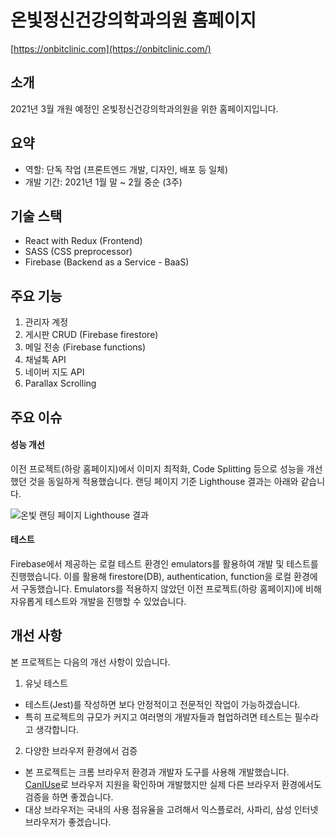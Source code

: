 # 온빛정신건강의학과의원 홈페이지

[https://onbitclinic.com](https://onbitclinic.com/)

## 소개

2021년 3월 개원 예정인 온빛정신건강의학과의원을 위한 홈페이지입니다.

## 요약

- 역할: 단독 작업 (프론트엔드 개발, 디자인, 배포 등 일체)
- 개발 기간: 2021년 1월 말 ~ 2월 중순 (3주)

## 기술 스택

- React with Redux (Frontend)
- SASS (CSS preprocessor)
- Firebase (Backend as a Service - BaaS)

## 주요 기능

1. 관리자 계정
2. 게시판 CRUD (Firebase firestore)
3. 메일 전송 (Firebase functions)
4. 채널톡 API
5. 네이버 지도 API
6. Parallax Scrolling

## 주요 이슈

#### 성능 개선

이전 프로젝트(하랑 홈페이지)에서 이미지 최적화, Code Splitting 등으로 성능을 개선했던 것을 동일하게 적용했습니다. 랜딩 페이지 기준 Lighthouse 결과는 아래와 같습니다.

![온빛 랜딩 페이지 Lighthouse 결과](https://github.com/cozyzoey/images/blob/master/onbit-lighthouse.png)

#### 테스트

Firebase에서 제공하는 로컬 테스트 환경인 emulators를 활용하여 개발 및 테스트를 진행했습니다.
이를 활용해 firestore(DB), authentication, function을 로컬 환경에서 구동했습니다.
Emulators를 적용하지 않았던 이전 프로젝트(하랑 홈페이지)에 비해 자유롭게 테스트와 개발을 진행할 수 있었습니다.

## 개선 사항

본 프로젝트는 다음의 개선 사항이 있습니다.

1. 유닛 테스트

- 테스트(Jest)를 작성하면 보다 안정적이고 전문적인 작업이 가능하겠습니다.
- 특히 프로젝트의 규모가 커지고 여러명의 개발자들과 협업하려면 테스트는 필수라고 생각합니다.

2. 다양한 브라우저 환경에서 검증

- 본 프로젝트는 크롬 브라우저 환경과 개발자 도구를 사용해 개발했습니다. [CanIUse](https://caniuse.com/)로 브라우저 지원을 확인하며 개발했지만 실제 다른 브라우저 환경에서도 검증을 하면 좋겠습니다.
- 대상 브라우저는 국내의 사용 점유율을 고려해서 익스플로러, 사파리, 삼성 인터넷 브라우저가 좋겠습니다.
